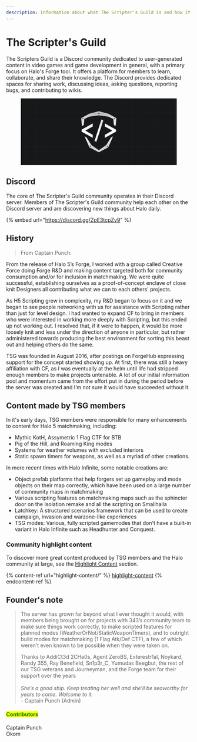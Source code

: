 ```yaml
---
description: Information about what The Scripter's Guild is and how it came to be.
---
```


# The Scripter's Guild

The Scripters Guild is a Discord community dedicated to user-generated content in video games and game development in general, with a primary focus on Halo's Forge tool. It offers a platform for members to learn, collaborate, and share their knowledge. The Discord provides dedicated spaces for sharing work, discussing ideas, asking questions, reporting bugs, and contributing to wikis.

<figure><img src="../.gitbook/assets/cover-tsg-placeholder.jpg" alt="The Scripter&#x27;s Guild is a community of Halo creators focused mostly around scripting"><figcaption></figcaption></figure>

## Discord

The core of The Scripter's Guild community operates in their Discord server. Members of The Scripter's Guild community help each other on the Discord server and are discovering new things about Halo daily.

{% embed url="https://discord.gg/ZpE3tcpZy9" %}

## History

> From Captain Punch:

From the release of Halo 5’s Forge, I worked with a group called Creative Force doing Forge R\&D and making content targeted both for community consumption and/or for inclusion in matchmaking. We were quite successful, establishing ourselves as a proof-of-concept enclave of close knit Designers all contributing what we can to each others' projects.

As H5 Scripting grew in complexity, my R\&D began to focus on it and we began to see people networking with us for assistance with Scripting rather than just for level design. I had wanted to expand CF to bring in members who were interested in working more deeply with Scripting, but this ended up not working out. I resolved that, if it were to happen, it would be more loosely knit and less under the direction of anyone in particular, but rather administered towards producing the best environment for sorting this beast out and helping others do the same.

TSG was founded in August 2016, after postings on ForgeHub expressing support for the concept started showing up. At first, there was still a heavy affiliation with CF, as I was eventually at the helm until life had stripped enough members to make projects untenable. A lot of our initial information pool and momentum came from the effort put in during the period before the server was created and I’m not sure it would have succeeded without it.



## Content made by TSG members

In it's early days, TSG members were responsible for many enhancements to content for Halo 5 matchmaking, including:

* Mythic KotH, Assymetric 1 Flag CTF for BTB
* Pig of the Hill, and Roaming King modes
* Systems for weather volumes with excluded interiors
* Static spawn timers for weapons, as well as a myriad of other creations.

In more recent times with Halo Infinite, some notable creations are:

* Object prefab platforms that help forgers set up gameplay and mode objects on their map correctly, which have been used on a large number of community maps in matchmaking
* Various scripting features on matchmaking maps such as the sphincter door on the Isolation remake and all the scripting on Smallhalla
* Latchkey: A structured scenarios framework that can be used to create campaign, invasion and warzone-like experiences
* TSG modes: Various, fully scripted gamemodes that don't have a built-in variant in Halo Infinite such as Headhunter and Conquest.

### Community highlight content

To discover more great content produced by TSG members and the Halo community at large, see the [Highlight Content](highlight-content/) section.

{% content-ref url="highlight-content/" %}
[highlight-content](highlight-content/)
{% endcontent-ref %}



## Founder's note

> The server has grown far beyond what I ever thought it would, with members being brought on for projects with 343’s community team to make sure things work correctly, to make scripted features for planned modes (WeatherOrNot/StaticWeaponTimers), and to outright build modes for matchmaking (1 Flag Atk/Def CTF), a few of which weren’t even known to be possible when they were taken on.
>
> Thanks to AddiCt3d 2CHa0s, Agent ZeroBS, Exterestr1al, Noykard, Randy 355, Ray Benefield, Sn1p3r\_C, Yumudas Beegbut, the rest of our TSG veterans and Journeyman, and the Forge team for their support over the years\
> \
> _She’s a good ship. Keep treating her well and she’ll be seaworthy for years to come. Welcome to it._\
> \- Captain Punch (Admin)



#### <mark style="color:green;">Contributors</mark>

Captain Punch\
Okom
